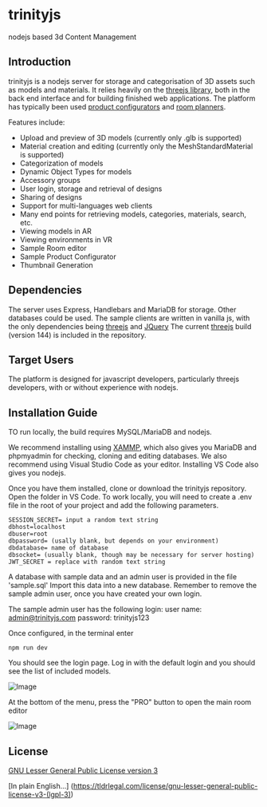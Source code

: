 # trinityjs
nodejs based 3d Content Management

## Introduction

trinityjs is a nodejs server for storage and categorisation of 3D assets such as models and materials. 
It relies heavily on the [threejs library](https://github.com/mrdoob/three.js/), both in the back end interface and for building finished web applications.
The platform has typically been used [product configurators](https://lifetimekidsrooms.com/collections/semi-high-beds/products/semi-high-bed-2) and [room planners](https://vinlagringse.customshop.online/clients/pro). 

Features include:

- Upload and preview of 3D models (currently only .glb is supported)
- Material creation and editing (currently only the MeshStandardMaterial is supported)
- Categorization of models
- Dynamic Object Types for models
- Accessory groups
- User login, storage and retrieval of designs
- Sharing of designs
- Support for multi-languages web clients
- Many end points for retrieving models, categories, materials, search, etc.
- Viewing models in AR
- Viewing environments in VR
- Sample Room editor
- Sample Product Configurator
- Thumbnail Generation

## Dependencies

The server uses Express, Handlebars and MariaDB for storage. Other databases could be used.
The sample clients are written in vanilla js, with the only dependencies being [threejs](https://threejs.org/) and [JQuery](https://jquery.com/)
The current [threejs](https://github.com/mrdoob/three.js/) build (version 144) is included in the repository.

## Target Users

The platform is designed for javascript developers, particularly threejs developers, with or without
experience with nodejs.

## Installation Guide
TO run locally, the build requires MySQL/MariaDB and nodejs.

We recommend installing using [XAMMP](https://www.apachefriends.org/), which also gives
you MariaDB and phpmyadmin for checking, cloning and editing databases.
We also recommend using Visual Studio Code as your editor. Installing VS Code also gives
you nodejs.

Once you have them installed, clone or download the trinityjs repository.
Open the folder in VS Code.
To work locally, you will need to create a .env file in the root of your project and add the following parameters.

```
SESSION_SECRET= input a random text string
dbhost=localhost
dbuser=root
dbpassword= (usally blank, but depends on your environment)
dbdatabase= name of database
dbsocket= (usually blank, though may be necessary for server hosting)
JWT_SECRET = replace with random text string

```
A database with sample data and an admin user is provided in the file 'sample.sql'
Import this data into a new database.
Remember to remove the sample admin user, once you have created your own login.

The sample admin user has the following login:
user name: admin@trinityjs.com
password: trinityjs123

Once configured, in the terminal enter

```
npm run dev
```
You should see the login page. Log in with the default login and you should see 
the list of included models.

![Image](https://static.wixstatic.com/media/825285_e63bf64f3c974f8c9a2db3ed36a9ff6f~mv2.png)

At the bottom of the menu, press the "PRO" button to open the main room editor

![Image](https://static.wixstatic.com/media/825285_4a1aa33ec0e549239dfc7a6fd3b85b46~mv2.png)






## License

[GNU Lesser General Public License version 3](https://opensource.org/licenses/LGPL-3.0)

[In plain English...] (https://tldrlegal.com/license/gnu-lesser-general-public-license-v3-(lgpl-3))

